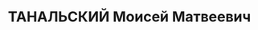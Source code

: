 ---
title: ТАНАЛЬСКИЙ Моисей Матвеевич
description: "Род. в 1901, еврей, член ВКП(б). \n  Звание: 16.04.1937 - мл. лейтенант\
  \ ГБ. \n  нач. отд-я 3 отдела Дмитлага НКВД. \n  Арестован 15.05.1937. Осужден в\
  \ особом порядке, ВМН. Расстрелян 28.10.1937, Москва. \n  Реабилитирован в 04.1956."
---